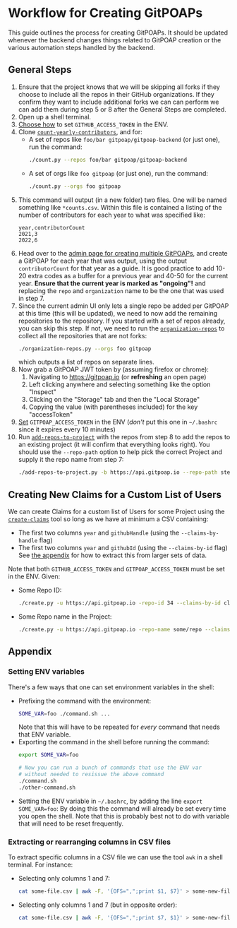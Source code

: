 # Workflow for Creating GitPOAPs

This guide outlines the process for creating GitPOAPs. It should be updated whenever the backend changes
things related to GitPOAP creation or the various automation steps handled by the backend.

## General Steps

1. Ensure that the project knows that we will be skipping all forks if they choose to include all the
   repos in their GitHub organizations. If they confirm they want to include additional forks we can
   can perform we can add them during step 5 or 8 after the General Steps are completed.
2. Open up a shell terminal.
4. [Choose how]() to set `GITHUB_ACCESS_TOKEN` in the ENV.
5. Clone [`count-yearly-contributors`](https://github.com/gitpoap/count-yearly-contributors), and for:
    * A set of repos like `foo/bar gitpoap/gitpoap-backend` (or just one), run the command:
        ```sh
        ./count.py --repos foo/bar gitpoap/gitpoap-backend
        ```
    * A set of orgs like `foo gitpoap` (or just one), run the command:
        ```sh
        ./count.py --orgs foo gitpoap
        ```
6. This command will output (in a new folder) two files. One will be named something like `*counts.csv`.
    Within this file is contained a listing of the number of contributors for each year to what
    was specified like:
    ```csv
    year,contributorCount
    2021,3
    2022,6
    ```
7. Head over to the [admin page for creating multiple GitPOAPs](https://www.gitpoap.io/admin/gitpoap/create-multiple),
    and create a GitPOAP for each year that was output, using the output `contributorCount` for that year as a guide.
    It is good practice to add 10-20 extra codes as a buffer for a previous year and 40-50 for the current year. **Ensure
    that the current year is marked as "ongoing"!**
    and replacing the `repo` and `organization` name to be the one that was used in step 7.
8. Since the current admin UI only lets a single repo be added per GitPOAP at this time (this will be updated), we need to
    now add the remaining repositories to the repository. If you started with a set of repos already, you can skip this step.
    If not, we need to run the [`organization-repos`]() to collect all the repositories that are not forks:
    ```sh
    ./organization-repos.py --orgs foo gitpoap
    ```
    which outputs a list of repos on separate lines.
9. Now grab a GitPOAP JWT token by (assuming firefox or chrome):
    1. Navigating to https://gitpoap.io (or **refreshing** an open page)
    2. Left clicking anywhere and selecting something like the option "Inspect"
    3. Clicking on the "Storage" tab and then the "Local Storage"
    4. Copying the value (with parentheses included) for the key "accessToken"
10. [Set]() `GITPOAP_ACCESS_TOKEN` in the ENV (*don't* put this one in `~/.bashrc` since it expires every 10 minutes)
11. Run [`add-repos-to-project`](https://github.com/gitpoap/add-repos-to-project) with the repos from step 8 to add the
     repos to an existing project (it will confirm that everything looks right). You should use the `--repo-path` option
     to help pick the correct Project and supply it the repo name from step 7:
     ```sh
     ./add-repos-to-project.py -b https://api.gitpoap.io --repo-path step-7/repo-name --new-repos new/repos go/here
     ```

## Creating New Claims for a Custom List of Users

We can create Claims for a custom list of Users for some Project using the
[`create-claims`](https://github.com/gitpoap/create-claims) tool so long as we
have at minimum a CSV containing:
* The first two columns `year` and `githubHandle` (using the `--claims-by-handle` flag)
* The first two columns `year` and `githubId` (using the `--claims-by-id` flag)
See [the appendix]() for how to extract this from larger sets of data.

Note that both `GITHUB_ACCESS_TOKEN` and `GITPOAP_ACCESS_TOKEN` must be set in the ENV. Given:
* Some Repo ID:
    ```sh
    ./create.py -u https://api.gitpoap.io -repo-id 34 --claims-by-id claims-by-id-file.csv
    ```
* Some Repo name in the Project:
    ```sh
    ./create.py -u https://api.gitpoap.io -repo-name some/repo --claims-by-id claims-by-id-file.csv
    ```

## Appendix

### Setting ENV variables

There's a few ways that one can set environment variables in the shell:

* Prefixing the command with the environment:
    ```sh
    SOME_VAR=foo ./command.sh ...
    ```
    Note that this will have to be repeated for *every* command that needs that ENV variable.
* Exporting the command in the shell before running the command:
    ```sh
    export SOME_VAR=foo

    # Now you can run a bunch of commands that use the ENV var
    # without needed to resissue the above command
    ./command.sh
    ./other-command.sh
    ```
* Setting the ENV variable in `~/.bashrc`, by adding the line `export SOME_VAR=foo`: By doing this
    the command will already be set every time you open the shell. Note that this is probably best
    not to do with variable that will need to be reset frequently.

### Extracting or rearranging columns in CSV files

To extract specific columns in a CSV file we can use the tool `awk` in a shell terminal. For instance:
* Selecting only columns 1 and 7:
    ```sh
    cat some-file.csv | awk -F, '{OFS=",";print $1, $7}' > some-new-file.csv
    ```
* Selecting only columns 1 and 7 (but in opposite order):
    ```sh
    cat some-file.csv | awk -F, '{OFS=",";print $7, $1}' > some-new-file.csv
    ```
